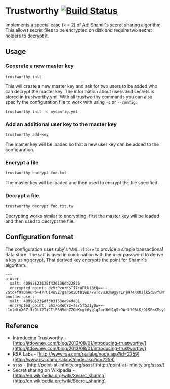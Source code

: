 # Trustworthy [![Build Status](https://secure.travis-ci.org/jtdowney/trustworthy.png?branch=master)](http://travis-ci.org/jtdowney/trustworthy)

Implements a special case (k = 2) of [Adi Shamir's](http://en.wikipedia.org/wiki/Adi_Shamir) [secret sharing algorithm](http://en.wikipedia.org/wiki/Shamir%27s_Secret_Sharing). This allows secret files to be encrypted on disk and require two secret holders to decrypt it.

## Usage

### Generate a new master key

    trustworthy init

This will create a new master key and ask for two users to be added who can decrypt the master key. The information about users and secrets is stored in trustworthy.yml. With all trustworthy commands you can also specify the configuration file to work with using `-c` or `--config`.

    trustworthy init -c myconfig.yml

### Add an additional user key to the master key

    trustworthy add-key

The master key will be loaded so that a new user key can be added to the configuration.

### Encrypt a file

    trustworthy encrypt foo.txt

The master key will be loaded and then used to encrypt the file specified.

### Decrypt a file

    trustworthy decrypt foo.txt.tw

Decrypting works similar to encrypting, first the master key will be loaded and then used to decrypt the file.

## Configuration format

The configuration uses ruby's `YAML::Store` to provide a simple transactional data store. The salt is used in combination with the user password to derive a key using [scrypt](http://www.tarsnap.com/scrypt.html). That derived key encrypts the point for Shamir's algorithm.

    ---
    a-user:
      salt: 400$8$23$38f426136db22836
      encrypted_point: dzVzPvuzKsTJ7coFLki8tQ==--vGto+f9sQhRuPb+47rUI4oSZ7gaPGKiQtBIwB//wTcvuJOm9gyrLrjH74RKKJlkScBvYuMfnhQyn9T1bIw9obsBs4YsF8VxCsDPG26Ci82n9qOENod2pP4xVzmC4VWCnbi7Y4jS+Rgsq6xp3L2zG6Ci0GWO1bSQO8hFzaMpBiCirqMAGHf0m6Yzqu6h5NFtygcyNyxAY8YxX1oxa6Bj5UwefDKplVGTI0ZbQn9vtdwKFuwXZsv11g5+zLvvq54Z2UZ/AZu/scnhXopL5IZkiclTtX8LUi9Dob3Xpqtf6WXymudvVMG0JaxkUqqRCyWtLSFE3sNdwv+877cS8PglTIKxXIZTIh7FzdEgkLSStGnw=
    another-user:
      salt: 400$8$23$df3b3153ee94da81
      encrypted_point: Shx/GRuOYz+Ts/5f5z1yDw==--1ulNtnX6Zi3z0t12TiCItE5H5dhZZONKcgt6yq1g2prJWd1q5c9ArL10BtK/9lSPoXMsyO8rURKZ3pCM4hzW043B1ksJQtyg6O71ilnSvP+4Yty8oH0SW67cGSgfkfUc0UkfcE2Osfy/YVkP/HH47qTLNTg406uJ2uWjb6OkW8sjD+mq3hp8tehyy20tEBhqyM0UOSCpvhb+EgFfYFDeG+8Gj+r4lfcdqJJvzcy5U17tpYknQm/WbnmIkvgZRFGH/NIthJdPnK43SsdPbVcSHdkw71urJ3pBmgCmyTFcdmpiSl/t1rG09f2KT63YDF+4YUSn1fuIFZXbrLez59svHbKnQ8YHvt9pCXiQHelk8Sk=

## Reference

* Introducing Trustworthy - [http://jtdowney.com/blog/2013/08/01/introducing-trustworthy/](http://jtdowney.com/blog/2013/08/01/introducing-trustworthy/)
* RSA Labs - [http://www.rsa.com/rsalabs/node.asp?id=2259](http://www.rsa.com/rsalabs/node.asp?id=2259)
* ssss - [http://point-at-infinity.org/ssss/](http://point-at-infinity.org/ssss/)
* Secret sharing on Wikipedia - [http://en.wikipedia.org/wiki/Secret_sharing](http://en.wikipedia.org/wiki/Secret_sharing)
